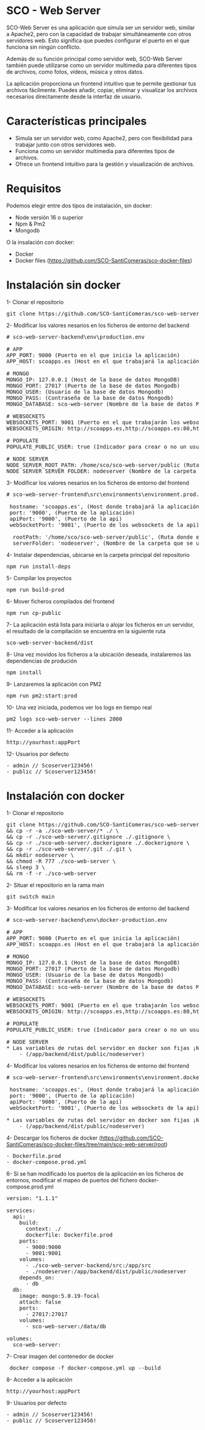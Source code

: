 
# SCO - Web Server

SCO-Web Server es una aplicación que simula ser un servidor web, similar a Apache2, pero con la capacidad de trabajar simultáneamente con otros servidores web. Esto significa que puedes configurar el puerto en el que funciona sin ningún conflicto.

Además de su función principal como servidor web, SCO-Web Server también puede utilizarse como un servidor multimedia para diferentes tipos de archivos, como fotos, vídeos, música y otros datos.

La aplicación proporciona un frontend intuitivo que te permite gestionar tus archivos fácilmente. Puedes añadir, copiar, eliminar y visualizar los archivos necesarios directamente desde la interfaz de usuario.

# Características principales

- Simula ser un servidor web, como Apache2, pero con flexibilidad para trabajar junto con otros servidores web.
- Funciona como un servidor multimedia para diferentes tipos de archivos.
- Ofrece un frontend intuitivo para la gestión y visualización de archivos.

# Requisitos
Podemos elegir entre dos tipos de instalación, sin docker:
- Node versión 16 o superior
- Npm & Pm2
- Mongodb

O la insalación con docker:
- Docker
- Docker files (https://github.com/SCO-SantiComeras/sco-docker-files)

# Instalación sin docker
1- Clonar el repositorio
<pre>
git clone https://github.com/SCO-SantiComeras/sco-web-server
</pre>

2- Modificar los valores nesarios en los ficheros de entorno del backend
<pre>
# sco-web-server-backend\env\production.env

# APP
APP_PORT: 9000 (Puerto en el que inicia la aplicación)
APP_HOST: scoapps.es (Host en el que trabajará la aplicación)

# MONGO
MONGO_IP: 127.0.0.1 (Host de la base de datos MongoDB)
MONGO_PORT: 27017 (Puerto de la base de datos Mongodb)
MONGO_USER: (Usuario de la base de datos Mongodb)
MONGO_PASS: (Contraseña de la base de datos Mongodb)
MONGO_DATABASE: sco-web-server (Nombre de la base de datos Mongodb)

# WEBSOCKETS
WEBSOCKETS_PORT: 9001 (Puerto en el que trabajarán los websockets de la aplicación)
WEBSOCKETS_ORIGIN: http://scoapps.es,http://scoapps.es:80,http://scoapps.es:9000,http://scoapps.es:9001 (Origen de las peticiones de la aplicación)

# POPULATE
POPULATE_PUBLIC_USER: true (Indicador para crear o no un usuario público no administrador)

# NODE SERVER
NODE_SERVER_ROOT_PATH: /home/sco/sco-web-server/public (Ruta donde está alojada la aplicación (Frontend))
NODE_SERVER_SERVER_FOLDER: nodeserver (Nombre de la carpeta que se utilizará de servidor web)
</pre>

3- Modificar los valores nesarios en los ficheros de entorno del frontend
<pre>
# sco-web-server-frontend\src\environments\environment.prod.ts

 hostname: 'scoapps.es', (Host donde trabajará la aplicación)
 port: '9000', (Puerto de la aplicación)
 apiPort: '9000', (Puerto de la api)
 webSocketPort: '9001', (Puerto de los websockets de la api)
 
  rootPath: '/home/sco/sco-web-server/public', (Ruta donde está alojada la aplicación)
  serverFolder: 'nodeserver', (Nombre de la carpeta que se utilizará de servidor)
</pre>

4- Instalar dependencias, ubicarse en la carpeta principal del repositorio
<pre>
npm run install-deps
</pre>

5- Compilar los proyectos
<pre>
npm run build-prod
</pre>

6- Mover ficheros compilados del frontend
<pre>
npm run cp-public
</pre>

7- La aplicación está lista para iniciarla o alojar los ficheros en un servidor, el resultado de la compilación se encuentra en la siguiente ruta
<pre>
sco-web-server-backend/dist
</pre>

8- Una vez movidos los ficheros a la ubicación deseada, instalaremos las dependencias de produción
<pre>
npm install
</pre>

9- Lanzaremos la aplicación con PM2
<pre>
npm run pm2:start:prod
</pre>

10- Una vez iniciada, podemos ver los logs en tiempo real
<pre>
pm2 logs sco-web-server --lines 2000
</pre>

11- Acceder a la aplicación
<pre>
http://yourhost:appPort
</pre>

12- Usuarios por defecto
<pre>
- admin // Scoserver123456!
- public // Scoserver123456!
</pre>

# Instalación con docker
1- Clonar el repositorio
<pre>
git clone https://github.com/SCO-SantiComeras/sco-web-server.git \
&& cp -r -a ./sco-web-server/* ./ \
&& cp -r ./sco-web-server/.gitignore ./.gitignore \
&& cp -r ./sco-web-server/.dockerignore ./.dockerignore \
&& cp -r ./sco-web-server/.git ./.git \
&& mkdir nodeserver \
&& chmod -R 777 ./sco-web-server \
&& sleep 3 \
&& rm -f -r ./sco-web-server
</pre>

2- Situar el repositorio en la rama main
<pre>
git switch main
</pre>

3- Modificar los valores nesarios en los ficheros de entorno del backend
<pre>
# sco-web-server-backend\env\docker-production.env

# APP
APP_PORT: 9000 (Puerto en el que inicia la aplicación)
APP_HOST: scoapps.es (Host en el que trabajará la aplicación)

# MONGO
MONGO_IP: 127.0.0.1 (Host de la base de datos MongoDB)
MONGO_PORT: 27017 (Puerto de la base de datos Mongodb)
MONGO_USER: (Usuario de la base de datos Mongodb)
MONGO_PASS: (Contraseña de la base de datos Mongodb)
MONGO_DATABASE: sco-web-server (Nombre de la base de datos Mongodb)

# WEBSOCKETS
WEBSOCKETS_PORT: 9001 (Puerto en el que trabajarán los websockets de la aplicación)
WEBSOCKETS_ORIGIN: http://scoapps.es,http://scoapps.es:80,http://scoapps.es:9000,http://scoapps.es:9001 (Origen de las peticiones de la aplicación)

# POPULATE
POPULATE_PUBLIC_USER: true (Indicador para crear o no un usuario público no administrador)

# NODE SERVER
* Las variables de rutas del servidor en docker son fijas ¡No modificar!
	- (/app/backend/dist/public/nodeserver)
</pre>

4- Modificar los valores nesarios en los ficheros de entorno del frontend
<pre>
# sco-web-server-frontend\src\environments\environment.docker.prod.ts

 hostname: 'scoapps.es', (Host donde trabajará la aplicación)
 port: '9000', (Puerto de la aplicación)
 apiPort: '9000', (Puerto de la api)
 webSocketPort: '9001', (Puerto de los websockets de la api)
 
* Las variables de rutas del servidor en docker son fijas ¡No modificar!
	- (/app/backend/dist/public/nodeserver)
</pre>

4- Descargar los ficheros de docker (https://github.com/SCO-SantiComeras/sco-docker-files/tree/main/sco-web-server/root)
<pre>
- Dockerfile.prod
- docker-compose.prod.yml
</pre>

6- Si se han modificado los puertos de la aplicación en los ficheros de entornos, modificar el mapeo de puertos del fichero docker-compose.prod.yml
<pre>
version: "1.1.1"

services:
  api:
    build: 
      context: ./
      dockerfile: Dockerfile.prod
    ports:
      - 9000:9000
      - 9001:9001
    volumes:
      - ./sco-web-server-backend/src:/app/src
      - ./nodeserver:/app/backend/dist/public/nodeserver
    depends_on:
      - db
  db:
    image: mongo:5.0.19-focal
    attach: false
    ports:
      - 27017:27017
    volumes:
      - sco-web-server:/data/db

volumes:
  sco-web-server:
</pre>

7- Crear imagen del contenedor de docker
<pre>
 docker compose -f docker-compose.yml up --build
</pre>

8- Acceder a la aplicación
<pre>
http://yourhost:appPort
</pre>

9- Usuarios por defecto
<pre>
- admin // Scoserver123456!
- public // Scoserver123456!
</pre>